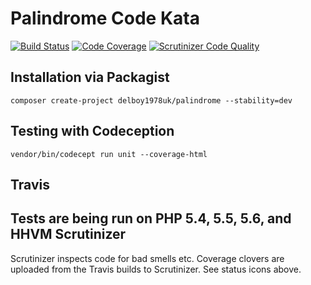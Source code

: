 # Palindrome Code Kata
[![Build Status](https://travis-ci.org/delboy1978uk/palindrome.png?branch=master)](https://travis-ci.org/delboy1978uk/palindrome) [![Code Coverage](https://scrutinizer-ci.com/g/delboy1978uk/palindrome/badges/coverage.png?b=master)](https://scrutinizer-ci.com/g/delboy1978uk/palindrome/?branch=master) [![Scrutinizer Code Quality](https://scrutinizer-ci.com/g/delboy1978uk/palindrome/badges/quality-score.png?b=master)](https://scrutinizer-ci.com/g/delboy1978uk/palindrome/?branch=master) <br />

Installation via Packagist
--------------------------
```
composer create-project delboy1978uk/palindrome --stability=dev
```
Testing with Codeception
------------------------
```
vendor/bin/codecept run unit --coverage-html
```
Travis
------
Tests are being run on PHP 5.4, 5.5, 5.6, and HHVM
Scrutinizer
-----------
Scrutinizer inspects code for bad smells etc.
Coverage clovers are uploaded from the Travis builds to Scrutinizer.
See status icons above.
